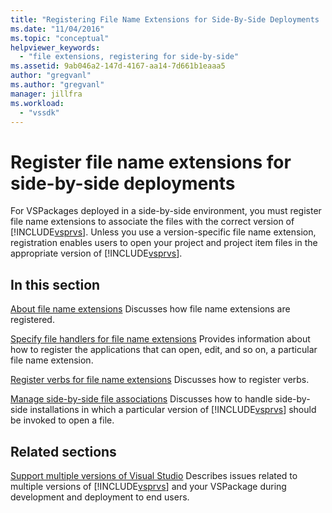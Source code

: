 ```yaml
---
title: "Registering File Name Extensions for Side-By-Side Deployments | Microsoft Docs"
ms.date: "11/04/2016"
ms.topic: "conceptual"
helpviewer_keywords:
  - "file extensions, registering for side-by-side"
ms.assetid: 9ab046a2-147d-4167-aa14-7d661b1eaaa5
author: "gregvanl"
ms.author: "gregvanl"
manager: jillfra
ms.workload:
  - "vssdk"
---
```

# Register file name extensions for side-by-side deployments
For VSPackages deployed in a side-by-side environment, you must register file name extensions to associate the files with the correct version of [!INCLUDE[vsprvs](../code-quality/includes/vsprvs_md.md)]. Unless you use a version-specific file name extension, registration enables users to open your project and project item files in the appropriate version of [!INCLUDE[vsprvs](../code-quality/includes/vsprvs_md.md)].

## In this section
 [About file name extensions](../extensibility/about-file-name-extensions.md)
 Discusses how file name extensions are registered.

 [Specify file handlers for file name extensions](../extensibility/specifying-file-handlers-for-file-name-extensions.md)
 Provides information about how to register the applications that can open, edit, and so on, a particular file name extension.

 [Register verbs for file name extensions](../extensibility/registering-verbs-for-file-name-extensions.md)
 Discusses how to register verbs.

 [Manage side-by-side file associations](../extensibility/managing-side-by-side-file-associations.md)
 Discusses how to handle side-by-side installations in which a particular version of [!INCLUDE[vsprvs](../code-quality/includes/vsprvs_md.md)] should be invoked to open a file.

## Related sections
 [Support multiple versions of Visual Studio](../extensibility/supporting-multiple-versions-of-visual-studio.md)
 Describes issues related to multiple versions of [!INCLUDE[vsprvs](../code-quality/includes/vsprvs_md.md)] and your VSPackage during development and deployment to end users.
